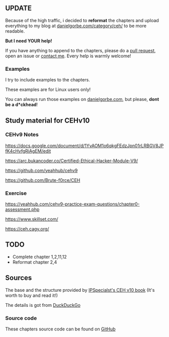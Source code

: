 ## UPDATE

Because of the high traffic, i decided to **reformat** the chapters and upload everything to my blog at [danielgorbe.com/category/ceh/](https://danielgorbe.com/category/ceh/) to be more readable.

**But I need YOUR help!**

If you have anything to append to the chapters, please do a [pull request](https://help.github.com/en/github/collaborating-with-issues-and-pull-requests/creating-a-pull-request), open an issue or [contact me](https://danielgorbe.com/contact/). Every help is warmly welcome!

### Examples

I try to include examples to the chapters.

These examples are for Linux users only!

You can always run those examples on [danielgorbe.com](https://danielgorbe.com), but please, **dont be a d*ckhead**!

## Study material for CEHv10

### CEHv9 Notes

https://docs.google.com/document/d/1YvAOM1o6qkgFEdzJpn01rLRBGV8JPfK4cHvfgRiAgEM/edit

https://arc.bukancoder.co/Certified-Ethical-Hacker-Module-V9/

https://github.com/yeahhub/cehv9

https://github.com/Brute-f0rce/CEH

### Exercise

https://yeahhub.com/cehv9-practice-exam-questions/chapter0-assessment.php

https://www.skillset.com/

https://ceh.cagy.org/

## TODO

- Complete chapter 1,2,11,12
- Reformat chapter 2,4

## Sources

The base and the structure provided by [IPSpecialst's CEH v10 
book](https://ipspecialist.net/courses/ec-council-certified-ethical-hacker-ceh-v10-exam-312-50/) (It's worth to buy and read it!)

The details is got from [DuckDuckGo](https://duckduckgo.com/)


### Source code

These chapters source code can be found on [GitHub](https://github.com/g0rbe/CEH)
